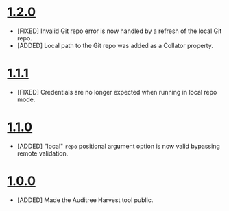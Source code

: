 # [1.2.0](https://github.com/ComplianceAsCode/auditree-harvest/releases/tag/v1.2.0)

- [FIXED] Invalid Git repo error is now handled by a refresh of the local Git repo.
- [ADDED] Local path to the Git repo was added as a Collator property.

# [1.1.1](https://github.com/ComplianceAsCode/auditree-harvest/releases/tag/v1.1.1)

- [FIXED] Credentials are no longer expected when running in local repo mode.

# [1.1.0](https://github.com/ComplianceAsCode/auditree-harvest/releases/tag/v1.1.0)

- [ADDED] "local" `repo` positional argument option is now valid bypassing remote validation.

# [1.0.0](https://github.com/ComplianceAsCode/auditree-harvest/releases/tag/v1.0.0)

- [ADDED] Made the Auditree Harvest tool public.

